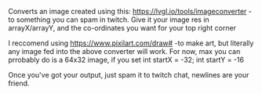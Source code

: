 Converts an image created using this:
https://lvgl.io/tools/imageconverter
-to something you can spam in twitch.
Give it your image res in arrayX/arrayY, and the co-ordinates you want for your top right corner

I reccomend using
https://www.pixilart.com/draw#
-to make art, but literally any image fed into the above converter will work.
For now, max you can prrobably do is a 64x32 image, if you set
int startX = -32;
int startY = -16

Once you've got your output, just spam it to twitch chat, newlines are your friend.
